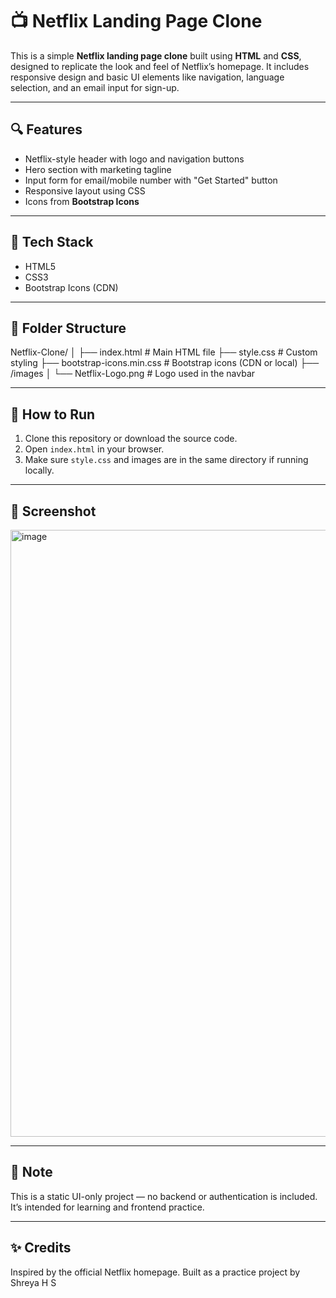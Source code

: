 # 📺 Netflix Landing Page Clone

This is a simple **Netflix landing page clone** built using **HTML** and **CSS**, designed to replicate the look and feel of Netflix’s homepage. It includes responsive design and basic UI elements like navigation, language selection, and an email input for sign-up.

---

## 🔍 Features

- Netflix-style header with logo and navigation buttons
- Hero section with marketing tagline
- Input form for email/mobile number with "Get Started" button
- Responsive layout using CSS
- Icons from **Bootstrap Icons**

---

## 🚀 Tech Stack

- HTML5
- CSS3
- Bootstrap Icons (CDN)

---

## 📁 Folder Structure
Netflix-Clone/
│
├── index.html # Main HTML file
├── style.css # Custom styling
├── bootstrap-icons.min.css # Bootstrap icons (CDN or local)
├── /images
│ └── Netflix-Logo.png # Logo used in the navbar

---

## 🔧 How to Run

1. Clone this repository or download the source code.
2. Open `index.html` in your browser.
3. Make sure `style.css` and images are in the same directory if running locally.

---

## 📸 Screenshot
<img width="1919" height="971" alt="image" src="https://github.com/user-attachments/assets/e9db7ca4-6fff-4479-bdb6-cd2a9338f128" />

---

## 📌 Note

This is a static UI-only project — no backend or authentication is included. It’s intended for learning and frontend practice.

---

## ✨ Credits

Inspired by the official Netflix homepage. Built as a practice project by Shreya H S
